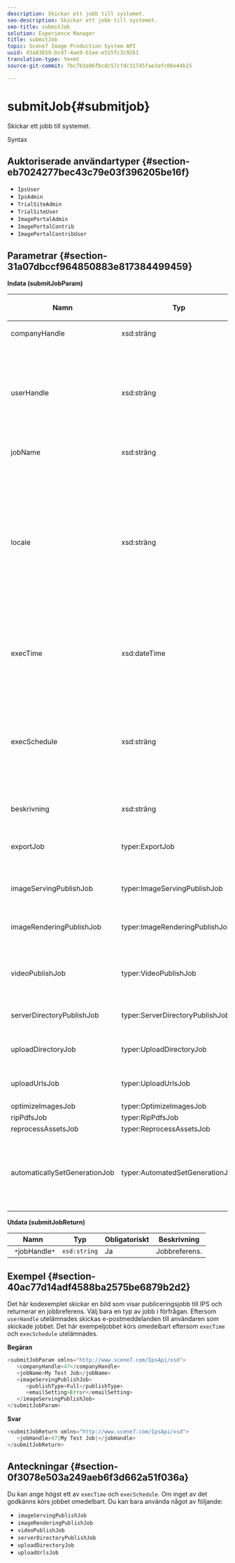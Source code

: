```yaml
---
description: Skickar ett jobb till systemet.
seo-description: Skickar ett jobb till systemet.
seo-title: submitJob
solution: Experience Manager
title: submitJob
topic: Scene7 Image Production System API
uuid: d3a83b59-bcd7-4ae9-b1ee-e515fc3c9261
translation-type: tm+mt
source-git-commit: 7bc7b3a86fbcdc57cfdc31745fae3afc06e44b15

---
```



# submitJob{#submitjob}

Skickar ett jobb till systemet.

Syntax

## Auktoriserade användartyper {#section-eb7024277bec43c79e03f396205be16f}

* `IpsUser`
* `IpsAdmin`
* `TrialSiteAdmin`
* `TrialSiteUser`
* `ImagePortalAdmin`
* `ImagePortalContrib`
* `ImagePortalContribUser`

## Parametrar {#section-31a07dbccf964850883e817384499459}

**Indata (submitJobParam)**

<table id="table_9CB1F668E036422E8CE4E0BBA42EC44C"> 
 <thead> 
  <tr> 
   <th colname="col1" class="entry"> <p>Namn </p> </th> 
   <th colname="col2" class="entry"> <p>Typ </p> </th> 
   <th colname="col3" class="entry"> <p>Obligatoriskt </p> </th> 
   <th colname="col4" class="entry"> <p>Beskrivning </p> </th> 
  </tr> 
 </thead>
 <tbody> 
  <tr> 
   <td colname="col1"> <span class="codeph"> <span class="varname"> companyHandle</span></span> </td> 
   <td colname="col2"> <span class="codeph"> xsd:sträng</span> </td> 
   <td colname="col3"> Ja </td> 
   <td colname="col4"> <p>Företagshandtag. </p> </td> 
  </tr> 
  <tr> 
   <td colname="col1"> <span class="codeph"> <span class="varname"> userHandle</span></span> </td> 
   <td colname="col2"> <span class="codeph"> xsd:sträng</span> </td> 
   <td colname="col3"> Nej </td> 
   <td colname="col4"> <p>Hantera till användaren som skickade jobbet. </p> <p> <p>Obs! Systemet skickar e-post till användaren som anges av <span class="codeph"> userHandle</span>. Om <span class="codeph"> userHandle</span> inte anges får den person som skickade jobbet e-postmeddelandena. </p> </p> </td> 
  </tr> 
  <tr> 
   <td colname="col1"> <span class="codeph"> <span class="varname"> jobName</span></span> </td> 
   <td colname="col2"> <span class="codeph"> xsd:sträng</span> </td> 
   <td colname="col3"> Ja </td> 
   <td colname="col4"> <p>Jobbnamn. </p> </td> 
  </tr> 
  <tr> 
   <td colname="col1"> <span class="codeph"> <span class="varname"> locale</span></span> </td> 
   <td colname="col2"> <span class="codeph"> xsd:sträng</span> </td> 
   <td colname="col3"> Nej </td> 
   <td colname="col4"> <p>Språkinställningen som används för jobbloggsinformation och e-postlokalisering. </p> <p>Språk anges som <span class="codeph"> &lt;language_code&gt;</span> och <span class="codeph"> [&lt;country_code&gt;]</span>, där språkkoden är en gemen, tvåbokstavskod enligt ISO-639, och den valfria landskoden är en gemen, tvåbokstavskod enligt ISO-3166. Den nationella strängen för engelska (USA) skulle till exempel vara: en-US. </p> </td> 
  </tr> 
  <tr> 
   <td colname="col1"> <span class="codeph"> <span class="varname"> execTime</span></span> </td> 
   <td colname="col2"> <span class="codeph"> xsd:dateTime</span> </td> 
   <td colname="col3"> Nej </td> 
   <td colname="col4"> <p>Datum och tid då jobbet ska köras. </p> <p>Obs!  Ange tidszonen med begäran. Tidszoner justeras till tidzonen för mål-IPS-servern. </p> </td> 
  </tr> 
  <tr> 
   <td colname="col1"> <span class="codeph"> <span class="varname"> execSchedule</span></span> </td> 
   <td colname="col2"> <span class="codeph"> xsd:sträng</span> </td> 
   <td colname="col3"> Nej </td> 
   <td colname="col4"> <p>Anger när jobbet ska köras. </p> <p> Kan vara en <span class="codeph"> cron</span> -sträng som kör jobbet med jämna mellanrum. </p> <p>Schemat är alltid relativt serverns lokala tidszon. I IPS-dokumentationen finns information om det anpassade schemaformatet. </p> </td> 
  </tr> 
  <tr> 
   <td colname="col1"> <span class="codeph"> <span class="varname"> beskrivning</span></span> </td> 
   <td colname="col2"> <span class="codeph"> xsd:sträng</span> </td> 
   <td colname="col3"> Nej </td> 
   <td colname="col4"> <p>Jobbbeskrivning. </p> </td> 
  </tr> 
  <tr> 
   <td colname="col1"> <span class="codeph"> <span class="varname"> exportJob</span></span> </td> 
   <td colname="col2"> <span class="codeph"> typer:ExportJob</span> </td> 
   <td colname="col3"> Nej </td> 
   <td colname="col4"> <p>Exportera tidigare överförda filer. </p> <p>Se <a href="../../../types/c-data-types/r-exportjob.md#reference-1ce423f7b2d54507b90b67233c588665" format="dita" scope="local"> Exportera jobb</a>. </p> </td> 
  </tr> 
  <tr> 
   <td colname="col1"> <span class="codeph"> <span class="varname"> imageServingPublishJob</span></span> </td> 
   <td colname="col2"> <span class="codeph"> typer:ImageServingPublishJob</span> </td> 
   <td colname="col3"> Nej </td> 
   <td colname="col4"> <p>Information om en bild som visar publiceringsjobb. </p> </td> 
  </tr> 
  <tr> 
   <td colname="col1"> <span class="codeph"> <span class="varname"> imageRenderingPublishJob</span></span> </td> 
   <td colname="col2"> <span class="codeph"> typer:ImageRenderingPublishJob</span> </td> 
   <td colname="col3"> Nej </td> 
   <td colname="col4"> <p>Information om ett publiceringsjobb för bildåtergivning. </p> </td> 
  </tr> 
  <tr> 
   <td colname="col1"> <span class="codeph"> <span class="varname"> videoPublishJob</span></span> </td> 
   <td colname="col2"> <span class="codeph"> typer:VideoPublishJob</span> </td> 
   <td colname="col3"> Nej </td> 
   <td colname="col4"> <p>Information om ett videopubliceringsjobb. </p> <p>Se <a href="../../../types/c-data-types/r-video-publish-job.md#reference-e99e60d38fe94a07914eefcd7beef2e0" format="dita" scope="local"> VideoPublishJob</a>. </p> </td> 
  </tr> 
  <tr> 
   <td colname="col1"> <span class="codeph"> <span class="varname"> serverDirectoryPublishJob</span></span> </td> 
   <td colname="col2"> <span class="codeph"> typer:ServerDirectoryPublishJob</span> </td> 
   <td colname="col3"> Nej </td> 
   <td colname="col4"> <p>Information om ett serverkatalogpubliceringsjobb. </p> </td> 
  </tr> 
  <tr> 
   <td colname="col1"> <span class="codeph"> <span class="varname"> uploadDirectoryJob</span></span> </td> 
   <td colname="col2"> <span class="codeph"> typer:UploadDirectoryJob</span> </td> 
   <td colname="col3"> Nej </td> 
   <td colname="col4"> <p>Information om ett uppladdningskatalogjobb. </p> </td> 
  </tr> 
  <tr> 
   <td colname="col1"> <span class="codeph"> <span class="varname"> uploadUrlsJob</span></span> </td> 
   <td colname="col2"> <span class="codeph"> typer:UploadUrlsJob</span> </td> 
   <td colname="col3"> Nej </td> 
   <td colname="col4"> <p>Information om ett överförings-URL-jobb. </p> </td> 
  </tr> 
  <tr> 
   <td colname="col1"> <span class="codeph"> <span class="varname"> optimizeImagesJob</span></span> </td> 
   <td colname="col2"> <span class="codeph"> typer:OptimizeImagesJob</span> </td> 
   <td colname="col3"> Nej </td> 
   <td colname="col4"> <p> </p> </td> 
  </tr> 
  <tr> 
   <td colname="col1"> <span class="codeph"> <span class="varname"> ripPdfsJob</span></span> </td> 
   <td colname="col2"> <span class="codeph"> typer:RipPdfsJob</span> </td> 
   <td colname="col3"> Nej </td> 
   <td colname="col4"> <p> </p> </td> 
  </tr> 
  <tr> 
   <td colname="col1"> <span class="codeph"> <span class="varname"> reprocessAssetsJob</span></span> </td> 
   <td colname="col2"> <span class="codeph"> typer:ReprocessAssetsJob</span> </td> 
   <td colname="col3"> Nej </td> 
   <td colname="col4"> <p> </p> </td> 
  </tr> 
  <tr> 
   <td colname="col1"> <span class="codeph"> <span class="varname"> automaticallySetGenerationJob</span></span> </td> 
   <td colname="col2"> <span class="codeph"> typer:AutomatedSetGenerationJob</span> </td> 
   <td colname="col3"> Nej </td> 
   <td colname="col4"> <p>Bearbeta en resurslista i uppsättningar med hjälp av automatiska uppsättningsskript. </p> <p>Se <a href="../../../types/c-data-types/r-automated-set-generation-job.md#reference-ab0b3c5408eb41b98c49898b2197cf5a" format="dita" scope="local"> AutomatedSetGenerationJob</a>. </p> </td> 
  </tr> 
 </tbody> 
</table>

**Utdata (submitJobReturn)**

| Namn | Typ | Obligatoriskt | Beskrivning |
|---|---|---|---|
| ` *`jobHandle`*` | `xsd:string` | Ja | Jobbreferens. |

## Exempel {#section-40ac77d14adf4588ba2575be6879b2d2}

Det här kodexemplet skickar en bild som visar publiceringsjobb till IPS och returnerar en jobbreferens. Välj bara en typ av jobb i förfrågan. Eftersom `userHandle` utelämnades skickas e-postmeddelanden till användaren som skickade jobbet. Det här exempeljobbet körs omedelbart eftersom `execTime` och `execSchedule` utelämnades.

**Begäran**

```java
<submitJobParam xmlns="http://www.scene7.com/IpsApi/xsd">
   <companyHandle>47</companyHandle>
   <jobName>My Test Job</jobName>
   <imageServingPublishJob>
      <publishType>Full</publishType>
      <emailSetting>Error</emailSetting>
   </imageServingPublishJob>
</submitJobParam>
```

**Svar**

```java
<submitJobReturn xmlns="http://www.scene7.com/IpsApi/xsd">
   <jobHandle>47|My Test Job|</jobHandle>
</submitJobReturn>
```

## Anteckningar {#section-0f3078e503a249aeb6f3d662a51f036a}

Du kan ange högst ett av `execTime` och `execSchedule`. Om inget av det godkänns körs jobbet omedelbart. Du kan bara använda något av följande:

* `imageServingPublishJob`
* `imageRenderingPublishJob`
* `videoPublishJob`
* `serverDirectoryPublishJob`
* `uploadDirectoryJob`
* `uploadUrlsJob`

